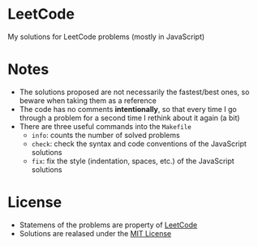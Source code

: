 # LeetCode
My solutions for LeetCode problems (mostly in JavaScript)

# Notes
* The solutions proposed are not necessarily the fastest/best ones, so beware when taking them as a reference
* The code has no comments **intentionally**, so that every time I go through a problem for a second time I rethink about it again (a bit)
* There are three useful commands into the `Makefile`
  * `info`: counts the number of solved problems
  * `check`: check the syntax and code conventions of the JavaScript solutions
  * `fix`: fix the style (indentation, spaces, etc.) of the JavaScript solutions

# License
* Statemens of the problems are property of [LeetCode](https://leetcode.com/)
* Solutions are realased under the [MIT License](LICENSE)